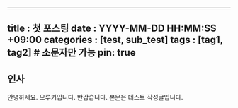 
---
title : 첫 포스팅
date : YYYY-MM-DD HH:MM:SS +09:00
categories : [test, sub_test]
tags : [tag1, tag2] # 소문자만 가능
pin: true
---


## 인사

안녕하세요. 모루키입니다. 반갑습니다.
본문은 테스트 작성글입니다.

